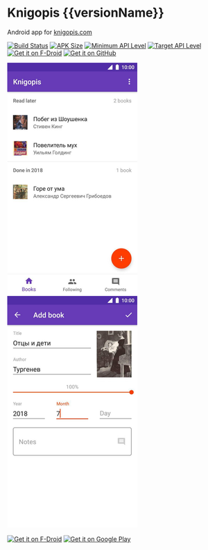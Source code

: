 # Knigopis {{versionName}}
Android app for [knigopis.com](https://www.knigopis.com)

[![Build Status](https://travis-ci.com/{{repository}}.svg?branch=master)](https://travis-ci.org/{{repository}})
[![APK Size](https://img.shields.io/badge/apk-{{apkSize}}%20MB-blue.svg)](https://github.com/{{repository}}/releases/download/v{{versionName}}/{{applicationId}}-{{versionName}}-{{versionCode}}-release-unsigned.apk)
[![Minimum API Level](https://img.shields.io/badge/min%20sdk-{{minSdkVersion}}-brightgreen.svg)](https://source.android.com/setup/start/build-numbers)
[![Target API Level](https://img.shields.io/badge/target%20sdk-{{targetSdkVersion}}-brightgreen.svg)](https://source.android.com/setup/start/build-numbers)
[![Get it on F-Droid](https://img.shields.io/f-droid/v/{{applicationId}}.svg)](https://f-droid.org/en/packages/{{applicationId}}/)
[![Get it on GitHub](https://img.shields.io/github/release/{{repository}}.svg)](https://github.com/{{repository}}/releases/latest)

<picture>
  <source media="(prefers-color-scheme: dark)" srcset="app/src/main/play/listings/en-US/graphics/phone-screenshots/1.png">
  <img src="app/src/main/play/listings/en-US/graphics/phone-screenshots/3.png">
</picture>

<picture>
  <source media="(prefers-color-scheme: dark)" srcset="app/src/main/play/listings/en-US/graphics/phone-screenshots/2.png">
  <img src="app/src/main/play/listings/en-US/graphics/phone-screenshots/4.png">
</picture>

<a href='https://f-droid.org/en/packages/{{applicationId}}/'><img height='100' alt='Get it on F-Droid' src='https://fdroid.gitlab.io/artwork/badge/get-it-on.png'/></a>
<a href='https://play.google.com/store/apps/details?id={{applicationId}}'><img height='100' alt='Get it on Google Play' src='https://play.google.com/intl/en_us/badges/images/generic/en_badge_web_generic.png'/></a>
